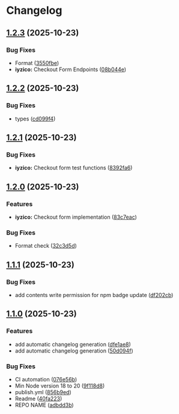# Changelog

## [1.2.3](https://github.com/furkanczay/better-payment/compare/better-payment-v1.2.2...better-payment-v1.2.3) (2025-10-23)


### Bug Fixes

* Format ([3550fbe](https://github.com/furkanczay/better-payment/commit/3550fbe615376e1bc5f466feaed081496e03f466))
* **iyzico:** Checkout Form Endpoints ([08b044e](https://github.com/furkanczay/better-payment/commit/08b044e0cd47be3e67e456b0af55bef926b6fff7))

## [1.2.2](https://github.com/furkanczay/better-payment/compare/better-payment-v1.2.1...better-payment-v1.2.2) (2025-10-23)


### Bug Fixes

* types ([cd099f4](https://github.com/furkanczay/better-payment/commit/cd099f4ad4af4dd0116ff05397295423eff8dae3))

## [1.2.1](https://github.com/furkanczay/better-payment/compare/better-payment-v1.2.0...better-payment-v1.2.1) (2025-10-23)


### Bug Fixes

* **iyzico:** Checkout form test functions ([8392fa6](https://github.com/furkanczay/better-payment/commit/8392fa68ee280126557513650e8b7ee2bfa8bb8d))

## [1.2.0](https://github.com/furkanczay/better-payment/compare/better-payment-v1.1.1...better-payment-v1.2.0) (2025-10-23)


### Features

* **iyzico:** Checkout form implementation ([83c7eac](https://github.com/furkanczay/better-payment/commit/83c7eac28bf9e2e90577484244165b41c934dc09))


### Bug Fixes

* Format check ([32c3d5d](https://github.com/furkanczay/better-payment/commit/32c3d5d4d6db07b07093835ba7e07624feea9308))

## [1.1.1](https://github.com/furkanczay/better-payment/compare/better-payment-v1.1.0...better-payment-v1.1.1) (2025-10-23)


### Bug Fixes

* add contents write permission for npm badge update ([df202cb](https://github.com/furkanczay/better-payment/commit/df202cb69b21e8382c33d9d61971d44a6dd9b145))

## [1.1.0](https://github.com/furkanczay/better-payment/compare/better-payment-v1.0.2...better-payment-v1.1.0) (2025-10-23)


### Features

* add automatic changelog generation ([dfe1ae8](https://github.com/furkanczay/better-payment/commit/dfe1ae8b154f00bc727fc57a2dfbea144b939859))
* add automatic changelog generation ([50d094f](https://github.com/furkanczay/better-payment/commit/50d094f4369e4debeffcbe480875971574531804))


### Bug Fixes

* CI automation ([076e56b](https://github.com/furkanczay/better-payment/commit/076e56b2ae001dd3ee1df78ad36302a4e71dfe92))
* Min Node version 18 to 20 ([9f118d8](https://github.com/furkanczay/better-payment/commit/9f118d8ba425a9a6658b0330c08ef33a460e57f1))
* publish.yml ([856b9ed](https://github.com/furkanczay/better-payment/commit/856b9edcc1bdae3567a8d2d1cb1a95d8e20919cb))
* Readme ([40fa223](https://github.com/furkanczay/better-payment/commit/40fa2233cf579e6fde870fc8f85cbe03f425a485))
* REPO NAME ([adbdd3b](https://github.com/furkanczay/better-payment/commit/adbdd3b1501abe50cc253b10f8cfcf1cdf6358af))

